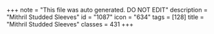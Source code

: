+++
note = "This file was auto generated. DO NOT EDIT"
description = "Mithril Studded Sleeves"
id = "1087"
icon = "634"
tags = [128]
title = "Mithril Studded Sleeves"
classes = 431
+++
